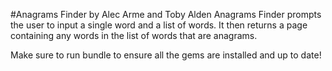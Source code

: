 #Anagrams Finder by Alec Arme and Toby Alden
Anagrams Finder prompts the user to input a single word and a list of words. It then returns a page containing any words in the list of words that are anagrams.

Make sure to run bundle to ensure all the gems are installed and up to date!
